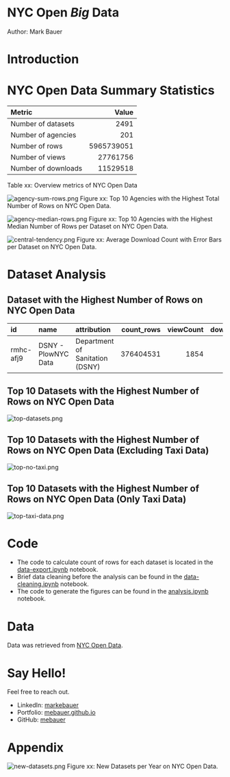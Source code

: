 # NYC Open *Big* Data
Author: Mark Bauer

# Introduction


# NYC Open Data Summary Statistics

| Metric              |      Value |
|:--------------------|-----------:|
| Number of datasets  |       2491 |
| Number of agencies  |        201 |
| Number of rows      | 5965739051 |
| Number of views     |   27761756 |
| Number of downloads |   11529518 |

Table xx: Overview metrics of NYC Open Data


![agency-sum-rows.png](figures/agency-sum-rows.png)
Figure xx: Top 10 Agencies with the Highest Total Number of Rows on NYC Open Data.


![agency-median-rows.png](figures/agency-median-rows.png)
Figure xx: Top 10 Agencies with the Highest Median Number of Rows per Dataset on NYC Open Data.


![central-tendency.png](figures/central-tendency.png)
Figure xx: Average Download Count with Error Bars per Dataset on NYC Open Data.

# Dataset Analysis

## Dataset with the Highest Number of Rows on NYC Open Data
| id        | name                | attribution                     |   count_rows |   viewCount |   downloadCount |
|:----------|:--------------------|:--------------------------------|-------------:|------------:|----------------:|
| rmhc-afj9 | DSNY - PlowNYC Data | Department of Sanitation (DSNY) |    376404531 |        1854 |             504 |


## Top 10 Datasets with the Highest Number of Rows on NYC Open Data
![top-datasets.png](figures/top-datasets.png)


## Top 10 Datasets with the Highest Number of Rows on NYC Open Data (Excluding Taxi Data)
![top-no-taxi.png](figures/top-no-taxi.png)


## Top 10 Datasets with the Highest Number of Rows on NYC Open Data (Only Taxi Data)
![top-taxi-data.png](figures/top-taxi-data.png)


# Code 
- The code to calculate count of rows for each dataset is located in the [data-export.ipynb](https://github.com/mebauer/nyc-open-bigdata/blob/main/data-export.ipynb) notebook.
- Brief data cleaning before the analysis can be found in the [data-cleaning.ipynb](https://github.com/mebauer/nyc-open-bigdata/blob/main/data-cleaning.ipynb) notebook.
- The code to generate the figures can be found in the [analysis.ipynb](https://github.com/mebauer/nyc-open-bigdata/blob/main/analysis.ipynb) notebook.

# Data
Data was retrieved from [NYC Open Data](https://opendata.cityofnewyork.us/).

# Say Hello!
Feel free to reach out.
- LinkedIn: [markebauer](https://www.linkedin.com/in/markebauer/)   
- Portfolio: [mebauer.github.io](https://mebauer.github.io/)
- GitHub: [mebauer](https://github.com/mebauer)

# Appendix

![new-datasets.png](figures/new-datasets.png)
Figure xx: New Datasets per Year on NYC Open Data.
